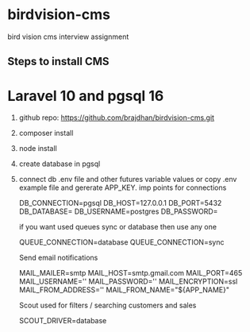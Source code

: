 # birdvision-cms
bird vision cms interview assignment

## Steps to install CMS

# Laravel 10 and pgsql 16

1. github repo: https://github.com/brajdhan/birdvision-cms.git
2. composer install
3. node install
4. create database in pgsql
5. connect db .env file and  other futures variable values or copy .env example file and gererate APP_KEY.
    imp points for connections

    DB_CONNECTION=pgsql
    DB_HOST=127.0.0.1
    DB_PORT=5432
    DB_DATABASE=
    DB_USERNAME=postgres
    DB_PASSWORD=

    if you want used queues sync or database then use any one

    QUEUE_CONNECTION=database
    QUEUE_CONNECTION=sync

    Send email notifications

    MAIL_MAILER=smtp
    MAIL_HOST=smtp.gmail.com
    MAIL_PORT=465
    MAIL_USERNAME=''
    MAIL_PASSWORD=''
    MAIL_ENCRYPTION=ssl
    MAIL_FROM_ADDRESS=''
    MAIL_FROM_NAME="${APP_NAME}"

    Scout used for filters / searching customers and sales

    SCOUT_DRIVER=database